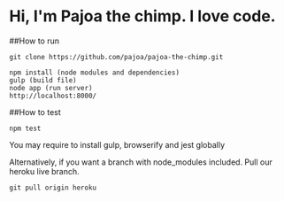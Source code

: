 # Hi, I'm Pajoa the chimp. I love code.

##How to run
```
git clone https://github.com/pajoa/pajoa-the-chimp.git

npm install (node modules and dependencies)
gulp (build file)
node app (run server)
http://localhost:8000/
```
##How to test
```
npm test
```
You may require to install gulp, browserify and jest globally

Alternatively, if you want a branch with node_modules included. Pull our heroku live branch.
```
git pull origin heroku
```